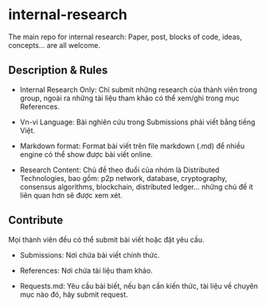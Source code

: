 # internal-research

The main repo for internal research: Paper, post, blocks of code, ideas, concepts... are all welcome.

## Description & Rules

* Internal Research Only: Chỉ submit những research của thành viên trong group, ngoài ra những tài liệu tham khảo có thể xem/ghi trong mục References.

* Vn-vi Language: Bài nghiên cứu trong Submissions phải viết bằng tiếng Việt.

* Markdown format: Format bài viết trên file markdown (.md) để nhiều engine có thể show được bài viết online.

* Research Content: Chủ đề theo đuổi của nhóm là Distributed Technologies, bao gồm: p2p network, database, cryptography, consensus algorithms, blockchain, distributed ledger... những chủ đề ít liên quan hơn sẽ được xem xét.

## Contribute

Mọi thành viên đều có thể submit bài viết hoặc đặt yêu cầu.

* Submissions: Nơi chứa bài viết chính thức.

* References: Nơi chứa tài liệu tham khảo.

* Requests.md: Yêu cầu bài biết, nếu bạn cần kiến thức, tài liệu về chuyên mục nào đó, hãy submit request.


